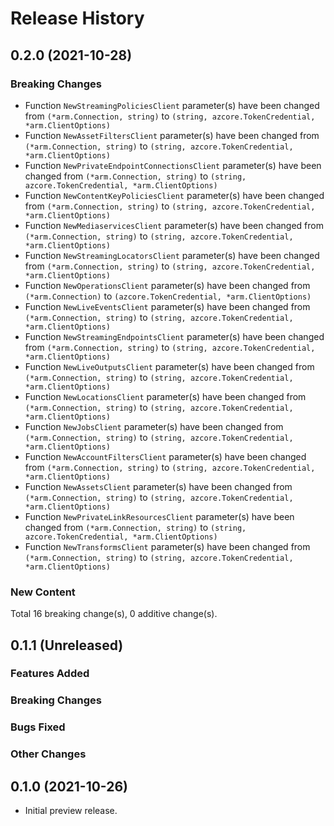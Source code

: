 # Release History

## 0.2.0 (2021-10-28)
### Breaking Changes

- Function `NewStreamingPoliciesClient` parameter(s) have been changed from `(*arm.Connection, string)` to `(string, azcore.TokenCredential, *arm.ClientOptions)`
- Function `NewAssetFiltersClient` parameter(s) have been changed from `(*arm.Connection, string)` to `(string, azcore.TokenCredential, *arm.ClientOptions)`
- Function `NewPrivateEndpointConnectionsClient` parameter(s) have been changed from `(*arm.Connection, string)` to `(string, azcore.TokenCredential, *arm.ClientOptions)`
- Function `NewContentKeyPoliciesClient` parameter(s) have been changed from `(*arm.Connection, string)` to `(string, azcore.TokenCredential, *arm.ClientOptions)`
- Function `NewMediaservicesClient` parameter(s) have been changed from `(*arm.Connection, string)` to `(string, azcore.TokenCredential, *arm.ClientOptions)`
- Function `NewStreamingLocatorsClient` parameter(s) have been changed from `(*arm.Connection, string)` to `(string, azcore.TokenCredential, *arm.ClientOptions)`
- Function `NewOperationsClient` parameter(s) have been changed from `(*arm.Connection)` to `(azcore.TokenCredential, *arm.ClientOptions)`
- Function `NewLiveEventsClient` parameter(s) have been changed from `(*arm.Connection, string)` to `(string, azcore.TokenCredential, *arm.ClientOptions)`
- Function `NewStreamingEndpointsClient` parameter(s) have been changed from `(*arm.Connection, string)` to `(string, azcore.TokenCredential, *arm.ClientOptions)`
- Function `NewLiveOutputsClient` parameter(s) have been changed from `(*arm.Connection, string)` to `(string, azcore.TokenCredential, *arm.ClientOptions)`
- Function `NewLocationsClient` parameter(s) have been changed from `(*arm.Connection, string)` to `(string, azcore.TokenCredential, *arm.ClientOptions)`
- Function `NewJobsClient` parameter(s) have been changed from `(*arm.Connection, string)` to `(string, azcore.TokenCredential, *arm.ClientOptions)`
- Function `NewAccountFiltersClient` parameter(s) have been changed from `(*arm.Connection, string)` to `(string, azcore.TokenCredential, *arm.ClientOptions)`
- Function `NewAssetsClient` parameter(s) have been changed from `(*arm.Connection, string)` to `(string, azcore.TokenCredential, *arm.ClientOptions)`
- Function `NewPrivateLinkResourcesClient` parameter(s) have been changed from `(*arm.Connection, string)` to `(string, azcore.TokenCredential, *arm.ClientOptions)`
- Function `NewTransformsClient` parameter(s) have been changed from `(*arm.Connection, string)` to `(string, azcore.TokenCredential, *arm.ClientOptions)`

### New Content


Total 16 breaking change(s), 0 additive change(s).


## 0.1.1 (Unreleased)

### Features Added

### Breaking Changes

### Bugs Fixed

### Other Changes

## 0.1.0 (2021-10-26)

- Initial preview release.
